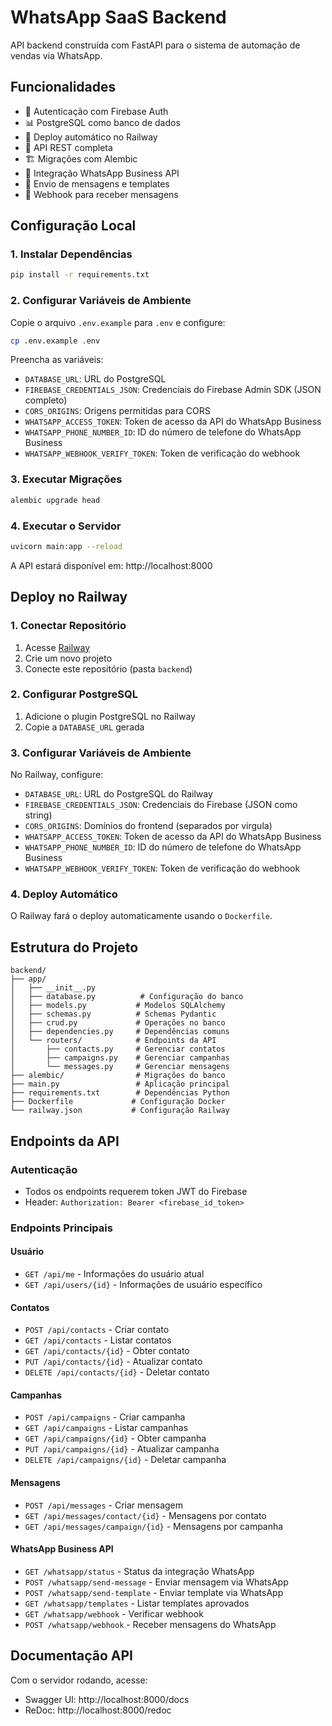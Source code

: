 # WhatsApp SaaS Backend

API backend construída com FastAPI para o sistema de automação de vendas via WhatsApp.

## Funcionalidades

- 🔐 Autenticação com Firebase Auth
- 📊 PostgreSQL como banco de dados
- 🚀 Deploy automático no Railway
- 📝 API REST completa
- 🏗️ Migrações com Alembic
- 📱 Integração WhatsApp Business API
- 🤖 Envio de mensagens e templates
- 📨 Webhook para receber mensagens

## Configuração Local

### 1. Instalar Dependências

```bash
pip install -r requirements.txt
```

### 2. Configurar Variáveis de Ambiente

Copie o arquivo `.env.example` para `.env` e configure:

```bash
cp .env.example .env
```

Preencha as variáveis:
- `DATABASE_URL`: URL do PostgreSQL
- `FIREBASE_CREDENTIALS_JSON`: Credenciais do Firebase Admin SDK (JSON completo)
- `CORS_ORIGINS`: Origens permitidas para CORS
- `WHATSAPP_ACCESS_TOKEN`: Token de acesso da API do WhatsApp Business
- `WHATSAPP_PHONE_NUMBER_ID`: ID do número de telefone do WhatsApp Business
- `WHATSAPP_WEBHOOK_VERIFY_TOKEN`: Token de verificação do webhook

### 3. Executar Migrações

```bash
alembic upgrade head
```

### 4. Executar o Servidor

```bash
uvicorn main:app --reload
```

A API estará disponível em: http://localhost:8000

## Deploy no Railway

### 1. Conectar Repositório

1. Acesse [Railway](https://railway.app)
2. Crie um novo projeto
3. Conecte este repositório (pasta `backend`)

### 2. Configurar PostgreSQL

1. Adicione o plugin PostgreSQL no Railway
2. Copie a `DATABASE_URL` gerada

### 3. Configurar Variáveis de Ambiente

No Railway, configure:
- `DATABASE_URL`: URL do PostgreSQL do Railway
- `FIREBASE_CREDENTIALS_JSON`: Credenciais do Firebase (JSON como string)
- `CORS_ORIGINS`: Domínios do frontend (separados por vírgula)
- `WHATSAPP_ACCESS_TOKEN`: Token de acesso da API do WhatsApp Business
- `WHATSAPP_PHONE_NUMBER_ID`: ID do número de telefone do WhatsApp Business
- `WHATSAPP_WEBHOOK_VERIFY_TOKEN`: Token de verificação do webhook

### 4. Deploy Automático

O Railway fará o deploy automaticamente usando o `Dockerfile`.

## Estrutura do Projeto

```
backend/
├── app/
│   ├── __init__.py
│   ├── database.py          # Configuração do banco
│   ├── models.py           # Modelos SQLAlchemy
│   ├── schemas.py          # Schemas Pydantic
│   ├── crud.py             # Operações no banco
│   ├── dependencies.py     # Dependências comuns
│   └── routers/            # Endpoints da API
│       ├── contacts.py     # Gerenciar contatos
│       ├── campaigns.py    # Gerenciar campanhas
│       └── messages.py     # Gerenciar mensagens
├── alembic/                # Migrações do banco
├── main.py                 # Aplicação principal
├── requirements.txt        # Dependências Python
├── Dockerfile             # Configuração Docker
└── railway.json           # Configuração Railway
```

## Endpoints da API

### Autenticação
- Todos os endpoints requerem token JWT do Firebase
- Header: `Authorization: Bearer <firebase_id_token>`

### Endpoints Principais

#### Usuário
- `GET /api/me` - Informações do usuário atual
- `GET /api/users/{id}` - Informações de usuário específico

#### Contatos
- `POST /api/contacts` - Criar contato
- `GET /api/contacts` - Listar contatos
- `GET /api/contacts/{id}` - Obter contato
- `PUT /api/contacts/{id}` - Atualizar contato
- `DELETE /api/contacts/{id}` - Deletar contato

#### Campanhas
- `POST /api/campaigns` - Criar campanha
- `GET /api/campaigns` - Listar campanhas
- `GET /api/campaigns/{id}` - Obter campanha
- `PUT /api/campaigns/{id}` - Atualizar campanha
- `DELETE /api/campaigns/{id}` - Deletar campanha

#### Mensagens
- `POST /api/messages` - Criar mensagem
- `GET /api/messages/contact/{id}` - Mensagens por contato
- `GET /api/messages/campaign/{id}` - Mensagens por campanha

#### WhatsApp Business API
- `GET /whatsapp/status` - Status da integração WhatsApp
- `POST /whatsapp/send-message` - Enviar mensagem via WhatsApp
- `POST /whatsapp/send-template` - Enviar template via WhatsApp
- `GET /whatsapp/templates` - Listar templates aprovados
- `GET /whatsapp/webhook` - Verificar webhook
- `POST /whatsapp/webhook` - Receber mensagens do WhatsApp

## Documentação API

Com o servidor rodando, acesse:
- Swagger UI: http://localhost:8000/docs
- ReDoc: http://localhost:8000/redoc